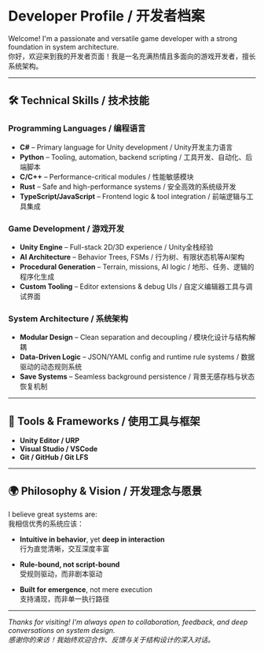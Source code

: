 # Developer Profile / 开发者档案

Welcome! I'm a passionate and versatile game developer with a strong foundation in system architecture.  
你好，欢迎来到我的开发者页面！我是一名充满热情且多面向的游戏开发者，擅长系统架构。

---

## 🛠 Technical Skills / 技术技能

### Programming Languages / 编程语言
- **C#** – Primary language for Unity development / Unity开发主力语言  
- **Python** – Tooling, automation, backend scripting / 工具开发、自动化、后端脚本  
- **C/C++** – Performance-critical modules / 性能敏感模块  
- **Rust** – Safe and high-performance systems / 安全高效的系统级开发  
- **TypeScript/JavaScript** – Frontend logic & tool integration / 前端逻辑与工具集成

### Game Development / 游戏开发
- **Unity Engine** – Full-stack 2D/3D experience / Unity全栈经验  
- **AI Architecture** – Behavior Trees, FSMs / 行为树、有限状态机等AI架构  
- **Procedural Generation** – Terrain, missions, AI logic / 地形、任务、逻辑的程序化生成  
- **Custom Tooling** – Editor extensions & debug UIs / 自定义编辑器工具与调试界面

### System Architecture / 系统架构
- **Modular Design** – Clean separation and decoupling / 模块化设计与结构解耦  
- **Data-Driven Logic** – JSON/YAML config and runtime rule systems / 数据驱动的动态规则系统  
- **Save Systems** – Seamless background persistence / 背景无感存档与状态恢复机制

---

## 🔧 Tools & Frameworks / 使用工具与框架

- **Unity Editor / URP**
- **Visual Studio / VSCode**
- **Git / GitHub / Git LFS**

---

## 🌍 Philosophy & Vision / 开发理念与愿景

I believe great systems are:  
我相信优秀的系统应该：

- **Intuitive in behavior**, yet **deep in interaction**  
  行为直觉清晰，交互深度丰富

- **Rule-bound, not script-bound**  
  受规则驱动，而非剧本驱动

- **Built for emergence**, not mere execution  
  支持涌现，而非单一执行路径

---

_Thanks for visiting! I'm always open to collaboration, feedback, and deep conversations on system design._  
_感谢你的来访！我始终欢迎合作、反馈与关于结构设计的深入对话。_
